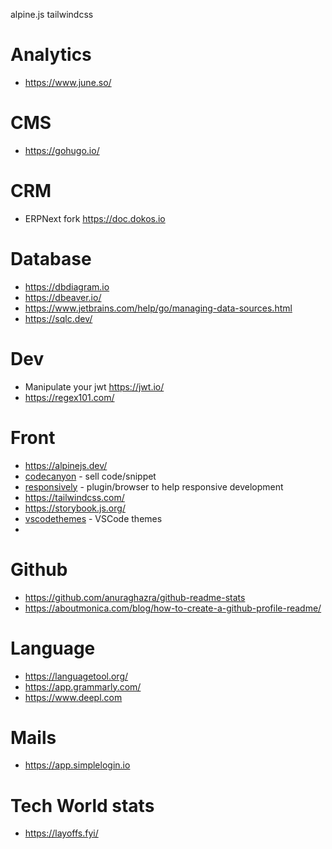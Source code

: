 alpine.js
tailwindcss

# Analytics

* https://www.june.so/

# CMS

* https://gohugo.io/

# CRM

*  ERPNext fork https://doc.dokos.io

# Database

* https://dbdiagram.io
* https://dbeaver.io/
* https://www.jetbrains.com/help/go/managing-data-sources.html
* https://sqlc.dev/

# Dev

* Manipulate your jwt https://jwt.io/
* https://regex101.com/

# Front

* https://alpinejs.dev/
* [codecanyon](https://codecanyon.net/) - sell code/snippet
* [responsively](https://responsively.app/) - plugin/browser to help responsive development
* https://tailwindcss.com/
* https://storybook.js.org/
* [vscodethemes](https://vscodethemes.com/) - VSCode themes
* 
# Github

* https://github.com/anuraghazra/github-readme-stats
* https://aboutmonica.com/blog/how-to-create-a-github-profile-readme/

# Language

* https://languagetool.org/
* https://app.grammarly.com/
* https://www.deepl.com

# Mails

* https://app.simplelogin.io



# Tech World stats

* https://layoffs.fyi/
